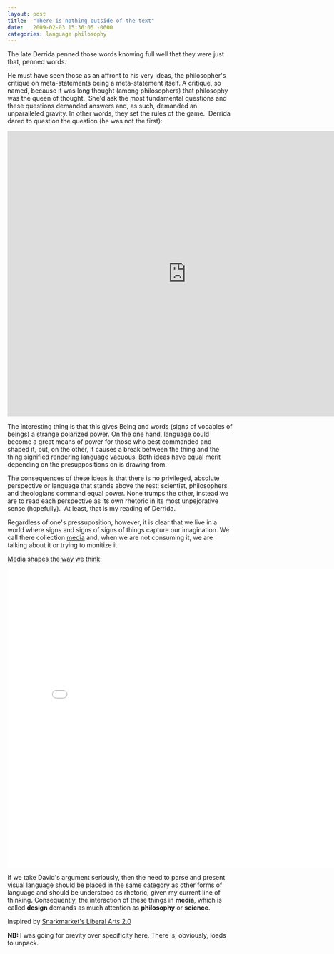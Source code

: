 ```yaml
---
layout: post
title:  "There is nothing outside of the text"
date:   2009-02-03 15:36:05 -0600
categories: language philosophy
---
```


The late Derrida penned those words knowing full well that they were just that, penned words.

He must have seen those as an affront to his very ideas, the philosopher's critique on meta-statements being a meta-statement itself. A critique, so named, because it was long thought (among philosophers) that philosophy was the queen of thought.  She'd ask the most fundamental questions and these questions demanded answers and, as such, demanded an unparalleled gravity. In other words, they set the rules of the game.  Derrida dared to question the question (he was not the first):

<iframe width="800" height="640" src="http://www.youtube.com/embed/Z2bPTs8fspk?rel=0" frameborder="0" allowfullscreen></iframe>

The interesting thing is that this gives Being and words (signs of vocables of beings) a strange polarized power. On the one hand, language could become a great means of power for those who best commanded and shaped it, but, on the other, it causes a break between the thing and the thing signified rendering language vacuous. Both ideas have equal merit depending on the presuppositions on is drawing from.

The consequences of these ideas is that there is no privileged, absolute perspective or language that stands above the rest: scientist, philosophers, and theologians command equal power. None trumps the other, instead we are to read each perspective as its own rhetoric in its most unpejorative sense (hopefully).  At least, that is my reading of Derrida.

Regardless of one's pressuposition, however, it is clear that we live in a world where signs and signs of signs of things capture our imagination. We call there collection <a href="http://www.etymonline.com/index.php?term=media">media</a> and, when we are not consuming it, we are talking about it or trying to monitize it.

<a href="http://www.davegrayinfo.com/2008/04/11/the-whirl/">Media shapes the way we think</a>:

<iframe frameborder="0" scrolling="no" width="800" height="669" src="//app.looplogic.com/davegray/the-whirl/embedded?layout=Slides" marginwidth="0" marginheight="0" mozallowfullscreen="true" webkitallowfullscreen="true" allowfullscreen="true" ></iframe>

If we take David's argument seriously, then the need to parse and present visual language should be placed in the same category as other forms of language and should be understood as rhetoric, given my current line of thinking. Consequently, the interaction of these things in <strong>media</strong>, which is called <strong>design </strong>demands as much attention as <strong>philosophy</strong> or <strong>science</strong>. <strong> </strong>

Inspired by <a href="http://snarkmarket.com/blog/snarkives/books_writing_such/a_snarkmarket_book_project_the_new_liberal_arts/">Snarkmarket's Liberal Arts 2.0</a>

<strong>NB: </strong>I was going for brevity over specificity here. There is, obviously, loads to unpack.